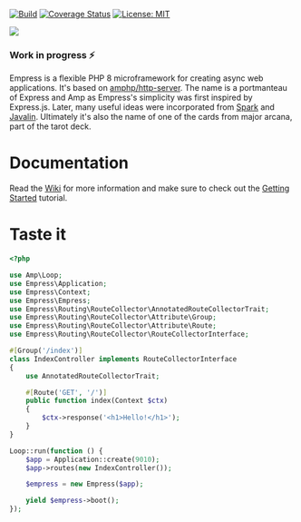 [![Build](https://github.com/empress-php/empress/actions/workflows/php.yml/badge.svg)](https://github.com/empress-php/empress/actions/workflows/php.yml)
[![Coverage Status](https://coveralls.io/repos/github/empress-php/empress/badge.svg)](https://coveralls.io/github/empress-php/empress)
[![License: MIT](https://img.shields.io/badge/License-MIT-yellow.svg)](https://opensource.org/licenses/MIT)

![](https://i.imgur.com/TN9eD1W.png)

### Work in progress ⚡
Empress is a flexible PHP 8 microframework for creating async web applications. It's based on [amphp/http-server](https://github.com/amphp/http-server).
The name is a portmanteau of Express and Amp as Empress's simplicity was first inspired by Express.js. Later, many useful ideas were incorporated from [Spark](http://sparkjava.com/) and [Javalin](https://javalin.io/). Ultimately it's also the name of one of the cards from major arcana, part of the tarot deck.

# Documentation
Read the [Wiki](https://github.com/empress-php/empress/wiki/Welcome-to-Empress) for more information and make sure to check out the [Getting Started](https://github.com/empress-php/empress/wiki/Getting-Started) tutorial.

# Taste it

```php
<?php

use Amp\Loop;
use Empress\Application;
use Empress\Context;
use Empress\Empress;
use Empress\Routing\RouteCollector\AnnotatedRouteCollectorTrait;
use Empress\Routing\RouteCollector\Attribute\Group;
use Empress\Routing\RouteCollector\Attribute\Route;
use Empress\Routing\RouteCollector\RouteCollectorInterface;

#[Group('/index')]
class IndexController implements RouteCollectorInterface
{
    use AnnotatedRouteCollectorTrait;

    #[Route('GET', '/')]
    public function index(Context $ctx)
    {
        $ctx->response('<h1>Hello!</h1>');
    }
}

Loop::run(function () {
    $app = Application::create(9010);
    $app->routes(new IndexController());

    $empress = new Empress($app);

    yield $empress->boot();
});
```
